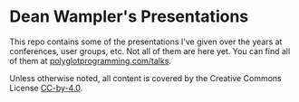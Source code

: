 # Dean Wampler's Presentations

This repo contains some of the presentations I've given over the years at conferences, user groups, etc. Not all of them are here yet. You can find all of them at [polyglotprogramming.com/talks](http://polyglotprogramming.com/talks "talks").

Unless otherwise noted, all content is covered by the Creative Commons License [CC-by-4.0](https://creativecommons.org/licenses/by/4.0/).
